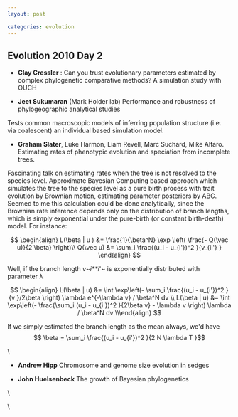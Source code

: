 ```yaml
---
layout: post

categories: evolution
---
```






 





Evolution 2010 Day 2
--------------------

-   **Clay Cressler** : Can you trust evolutionary parameters estimated
    by complex phylogenetic comparative methods? A simulation study with
    OUCH

-   **Jeet Sukumaran** (Mark Holder lab) Performance and robustness of
    phylogeographic analytical studies

Tests common macroscopic models of inferring population structure (i.e.
via coalescent) an individual based simulation model.

-   **Graham Slater**, Luke Harmon, Liam Revell, Marc Suchard, Mike
    Alfaro. Estimating rates of phenotypic evolution and speciation from
    incomplete trees.

Fascinating talk on estimating rates when the tree is not resolved to
the species level. Approximate Bayesian Computing based approach which
simulates the tree to the species level as a pure birth process with
trait evolution by Brownian motion, estimating parameter posteriors by
ABC. Seemed to me this calculation could be done analytically, since the
Brownian rate inference depends only on the distribution of branch
lengths, which is simply exponential under the pure-birth (or constant
birth-death) model. For instance:

$$ \begin{align} L(\beta | u ) &= \frac{1}{\beta^N} \exp \left(
\frac{- Q(\vec u)}{2 \beta} \right)\\ Q(\vec u) &= \sum_i
\frac{(u_i - u_{i'})^2 }{v_{ii'} } \end{align}
$$

Well, if the branch length *v*~*i**i*'~ is exponentially distributed
with parameter λ

$$ \begin{align} L(\beta | u) &= \int \exp\left(- \sum_i
\frac{(u_i - u_{i'})^2 }{v }/2\beta \right) \lambda e^{-\lambda
v} / \beta^N dv \\ L(\beta | u) &= \int \exp\left(-
\frac{\sum_i (u_i - u_{i'})^2 }{2\beta v} - \lambda v \right)
\lambda / \beta^N dv \\\end{align}
$$

If we simply estimated the branch length as the mean always, we'd have
$$ \beta = \sum_i \frac{(u_i - u_{i'})^2 }{2 N \lambda T }$$

\

-   **Andrew Hipp** Chromosome and genome size evolution in sedges

-   **John Huelsenbeck** The growth of Bayesian phylogenetics

\

\

